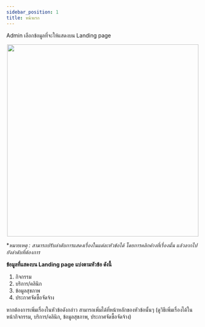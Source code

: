 ```yaml
---
sidebar_position: 1
title: หน้าแรก
---
```

Admin เลือกข้อมูลที่จะให้แสดงบน Landing page

<center>
<img src="/img/first_page.jpg" width="500" />
</center>

**หมายเหตุ : สามารถปรับลำดับการแสดงเรื่องในแต่ละหัวข้อได้ โดยการคลิกค้างที่เรื่องนั้น แล้วลากไปยังลำดับที่ต้องการ*

**ข้อมูลที่แสดงบน Landing page แบ่งตามหัวข้อ ดังนี้**
1. กิจกรรม 
2. บริการ/คลินิก
3. ข้อมูลสุขภาพ
4. ประกาศจัดซื้อจัดจ้าง

หากต้องการเพิ่มเรื่องในหัวข้อดังกล่าว สามารถเพิ่มได้ที่หน้าหลักของหัวข้อนั้นๆ (ดูวิธีเพิ่มเรื่องได้ในหน้ากิจกรรม, บริการ/คลินิก, ข้อมูลสุขภาพ, ประกาศจัดซื้อจัดจ้าง)

